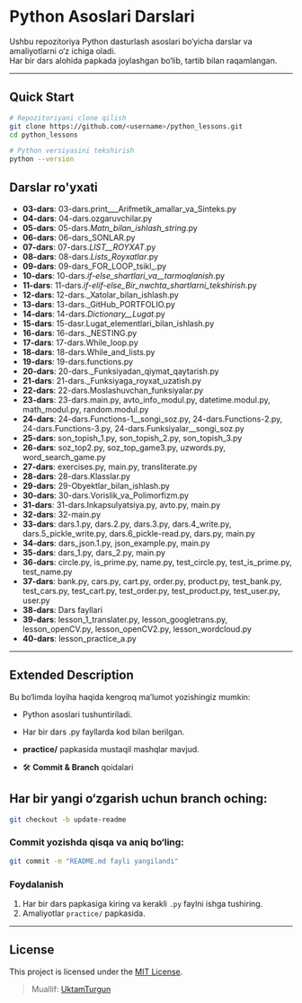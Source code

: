 # Python Asoslari Darslari

Ushbu repozitoriya Python dasturlash asoslari bo‘yicha darslar va amaliyotlarni o‘z ichiga oladi.  
Har bir dars alohida papkada joylashgan bo‘lib, tartib bilan raqamlangan.

---

## Quick Start

```bash
# Repozitoriyani clone qilish
git clone https://github.com/<username>/python_lessons.git
cd python_lessons

# Python versiyasini tekshirish
python --version
```

## Darslar ro'yxati

- **03-dars**: 03-dars.print___Arifmetik_amallar_va_Sinteks.py  
- **04-dars**: 04-dars.ozgaruvchilar.py  
- **05-dars**: 05-dars._Matn_bilan_ishlash_string_.py  
- **06-dars**: 06-dars_SONLAR.py  
- **07-dars**: 07-dars._LIST__ROYXAT_.py  
- **08-dars**: 08-dars._Lists_Royxatlar_.py  
- **09-dars**: 09-dars_FOR_LOOP_tsikl_.py  
- **10-dars**: 10-dars._if-else_shartlari_va__tarmoqlanish_.py  
- **11-dars**: 11-dars._if-elif-else_Bir_nwchta_shartlarni_tekshirish_.py  
- **12-dars**: 12-dars._Xatolar_bilan_ishlash.py  
- **13-dars**: 13-dars._GitHub_PORTFOLIO.py  
- **14-dars**: 14-dars._Dictionary__Lugat_.py  
- **15-dars**: 15-dasr.Lugat_elementlari_bilan_ishlash.py  
- **16-dars**: 16-dars._NESTING.py  
- **17-dars**: 17-dars.While_loop.py  
- **18-dars**: 18-dars.While_and_lists.py  
- **19-dars**: 19-dars.functions.py  
- **20-dars**: 20-dars._Funksiyadan_qiymat_qaytarish.py  
- **21-dars**: 21-dars._Funksiyaga_royxat_uzatish.py  
- **22-dars**: 22-dars.Moslashuvchan_funksiyalar.py  
- **23-dars**: 23-dars.main.py, avto_info_modul.py, datetime.modul.py, math_modul.py, random.modul.py  
- **24-dars**: 24-dars.Functions-1__songi_soz.py, 24-dars.Functions-2.py, 24-dars.Functions-3.py, 24-dars.Funksiyalar__songi_soz.py  
- **25-dars**: son_topish_1.py, son_topish_2.py, son_topish_3.py  
- **26-dars**: soz_top2.py, soz_top_game3.py, uzwords.py, word_search_game.py  
- **27-dars**: exercises.py, main.py, transliterate.py  
- **28-dars**: 28-dars.Klasslar.py  
- **29-dars**: 29-Obyektlar_bilan_ishlash.py  
- **30-dars**: 30-dars.Vorislik_va_Polimorfizm.py  
- **31-dars**: 31-dars.Inkapsulyatsiya.py, avto.py, main.py  
- **32-dars**: 32-main.py  
- **33-dars**: dars.1.py, dars.2.py, dars.3.py, dars.4_write.py, dars.5_pickle_write.py, dars.6_pickle-read.py, dars.py, main.py  
- **34-dars**: dars_json.1.py, json_example.py, main.py  
- **35-dars**: dars_1.py, dars_2.py, main.py  
- **36-dars**: circle.py, is_prime.py, name.py, test_circle.py, test_is_prime.py, test_name.py  
- **37-dars**: bank.py, cars.py, cart.py, order.py, product.py, test_bank.py, test_cars.py, test_cart.py, test_order.py, test_product.py, test_user.py, user.py  
- **38-dars**: Dars fayllari  
- **39-dars**: lesson_1_translater.py, lesson_googletrans.py, lesson_openCV.py, lesson_openCV2.py, lesson_wordcloud.py  
- **40-dars**: lesson_practice_a.py  

---

## Extended Description

Bu bo‘limda loyiha haqida kengroq ma’lumot yozishingiz mumkin:

- Python asoslari tushuntiriladi.

- Har bir dars .py fayllarda kod bilan berilgan.

- **practice/** papkasida mustaqil mashqlar mavjud.

- 🛠 **Commit & Branch** qoidalari

## Har bir yangi o‘zgarish uchun branch oching:
```bash
git checkout -b update-readme
```

### Commit yozishda qisqa va aniq bo‘ling:
```bash
git commit -m "README.md fayli yangilandi"
```

### Foydalanish

1. Har bir dars papkasiga kiring va kerakli `.py` faylni ishga tushiring.  
2. Amaliyotlar `practice/` papkasida.

---

## License

This project is licensed under the [MIT License](./LICENSE).


> Muallif: [UktamTurgun](https://github.com/UktamTurgun)

